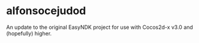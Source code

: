 # alfonsocejudod
An update to the original EasyNDK project for use with Cocos2d-x v3.0 and (hopefully) higher.
